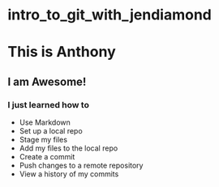 # intro_to_git_with_jendiamond

# This is Anthony
## I am Awesome!
### I just learned how to

+ Use Markdown
+ Set up a local repo
+ Stage my files
+ Add my files to the local repo
+ Create a commit
+ Push changes to a remote repository
+ View a history of my commits
